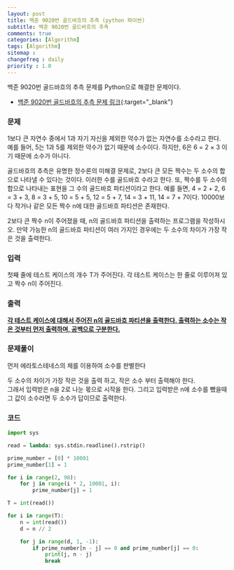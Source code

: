 ```yaml
---
layout: post
title: 백준 9020번 골드바흐의 추측 (python 파이썬)
subtitle: 백준 9020번 골드바흐의 추측
comments: true
categories: [Algorithm]
tags: [Algorithm]
sitemap :
changefreq : daily
priority : 1.0
---
```

백준 9020번 골드바흐의 추측 문제를 Python으로 해결한 문제이다.  

* [백준 9020번 골드바흐의 추측 문제 링크](https://www.acmicpc.net/problem/9020){:target="_blank"}


### 문제 
1보다 큰 자연수 중에서  1과 자기 자신을 제외한 약수가 없는 자연수를 소수라고 한다. 예를 들어, 5는 1과 5를 제외한 약수가 없기 때문에 소수이다. 하지만, 6은 6 = 2 × 3 이기 때문에 소수가 아니다.

골드바흐의 추측은 유명한 정수론의 미해결 문제로, 2보다 큰 모든 짝수는 두 소수의 합으로 나타낼 수 있다는 것이다. 이러한 수를 골드바흐 수라고 한다. 또, 짝수를 두 소수의 합으로 나타내는 표현을 그 수의 골드바흐 파티션이라고 한다. 예를 들면, 4 = 2 + 2, 6 = 3 + 3, 8 = 3 + 5, 10 = 5 + 5, 12 = 5 + 7, 14 = 3 + 11, 14 = 7 + 7이다. 10000보다 작거나 같은 모든 짝수 n에 대한 골드바흐 파티션은 존재한다.

2보다 큰 짝수 n이 주어졌을 때, n의 골드바흐 파티션을 출력하는 프로그램을 작성하시오. 만약 가능한 n의 골드바흐 파티션이 여러 가지인 경우에는 두 소수의 차이가 가장 작은 것을 출력한다.


### 입력
첫째 줄에 테스트 케이스의 개수 T가 주어진다. 각 테스트 케이스는 한 줄로 이루어져 있고 짝수 n이 주어진다.


### 출력
**<u>각 테스트 케이스에 대해서 주어진 n의 골드바흐 파티션을 출력한다. 출력하는 소수는 작은 것부터 먼저 출력하며, 공백으로 구분한다.</u>**


### 문제풀이
먼저 에라토스테네스의 체를 이용하여 소수를 판별한다

두 소수의 차이가 가장 작은 것을 출력 하고, 작은 소수 부터 출력해야 한다.  
그래서 입력받은 n을 2로 나눈 몫으로 시작을 한다. 그리고 입력받은 n에 소수를 뺐을때 그 값이 소수라면 두 소수가 답이므로 출력한다.


### 코드
```python
import sys

read = lambda: sys.stdin.readline().rstrip()

prime_number = [0] * 10001
prime_number[1] = 1

for i in range(2, 98):
    for j in range(i * 2, 10001, i):
        prime_number[j] = 1

T = int(read())

for i in range(T):
    n = int(read())
    d = n // 2

    for j in range(d, 1, -1):
        if prime_number[n - j] == 0 and prime_number[j] == 0:
            print(j, n - j)
            break
```